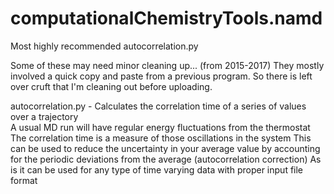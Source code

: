 # computationalChemistryTools.namd

Most highly recommended
  autocorrelation.py
  
Some of these may need minor cleaning up... (from 2015-2017)
They mostly involved a quick copy and paste from a previous program.
So there is left over cruft that I'm cleaning out before uploading.

autocorrelation.py - Calculates the correlation time of a series of values over a trajectory  
                     A usual MD run will have regular energy fluctuations from the thermostat
                     The correlation time is a measure of those oscillations in the system
                     This can be used to reduce the uncertainty in your average value by
                       accounting for the periodic deviations from the average (autocorrelation correction)
                     As is it can be used for any type of time varying data with proper input file format